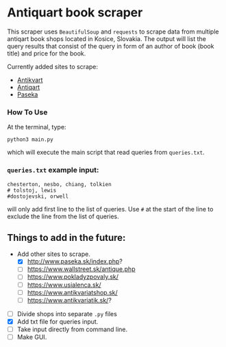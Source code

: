 # Antiquart book scraper

This scraper uses <code>BeautifulSoup</code> and <code>requests</code>  to scrape data from multiple antiqart book shops located in Kosice, Slovakia. The output will list the query results that consist of the query in form of an author of book (book title) and price for the book.

Currently added sites to scrape:
* [Antikvart](https://www.antikvart.sk/)
* [Antiqart](https://www.antiqart.sk/)
* [Paseka](http://www.paseka.sk/index.php?)
### How To Use

At the terminal, type:
```
python3 main.py
```
which will execute the main script that read queries from <code>queries.txt</code>.

### <code>queries.txt</code>  example input:
```
chesterton, nesbo, chiang, tolkien
# tolstoj, lewis
#dostojevski, orwell
```
will only add first line to the list of queries.
Use `#` at the start of the line to exclude the line from the list of queries.

## Things to add in the future:
- Add other sites to scrape.
    - [x] http://www.paseka.sk/index.php?
    - [ ] https://www.wallstreet.sk/antique.php
    - [ ] https://www.pokladyzpovaly.sk/
    - [ ] https://www.usialenca.sk/
    - [ ] https://www.antikvariatshop.sk/
    - [ ] https://www.antikvariatik.sk/?

- [ ] Divide shops into separate `.py` files
- [x] Add txt file for queries input.
- [ ] Take input directly from command line.
- [ ] Make GUI.
